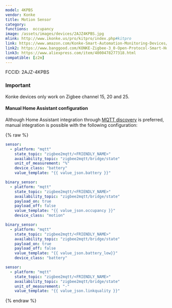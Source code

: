 ```yaml
---
model: 4KPBS  
vendor: Konke
title: Motion Sensor
category:
functions:  occupancy
image: /assets/images/devices/2AJZ4KPBS.jpg
mlink: http://www.ikonke.us/pro/kitpro/index.php#kitpro
link: https://www.amazon.com/Konke-Smart-Automation-Monitoring-Devices/dp/B07QVXNDBS
link2: https://www.banggood.com/KONKE-Zigbee-3_0-Open-Protocol-Smart-Home-Human-Body-Sensor-Wireless-Connection-Light-Motion-Sensor-Switch-From-Xiaomi-Eco-system-p-1551514.html
link3: https://www.aliexpress.com/item/4000478277318.html
compatible: [z2m]
---
```


FCCID: 2AJZ-4KPBS
### Important
Konke devices only work on Zigbee channel 15, 20 and 25.

#### Manual Home Assistant configuration
Although Home Assistant integration through [MQTT discovery](https://www.zigbee2mqtt.io/integration/home_assistant) is preferred,
manual integration is possible with the following configuration:

{% raw %}
```yaml
sensor:
  - platform: "mqtt"
    state_topic: "zigbee2mqtt/<FRIENDLY_NAME>"
    availability_topic: "zigbee2mqtt/bridge/state"
    unit_of_measurement: "%"
    device_class: "battery"
    value_template: "{{ value_json.battery }}"

binary_sensor:
  - platform: "mqtt"
    state_topic: "zigbee2mqtt/<FRIENDLY_NAME>"
    availability_topic: "zigbee2mqtt/bridge/state"
    payload_on: true
    payload_off: false
    value_template: "{{ value_json.occupancy }}"
    device_class: "motion"

binary_sensor:
  - platform: "mqtt"
    state_topic: "zigbee2mqtt/<FRIENDLY_NAME>"
    availability_topic: "zigbee2mqtt/bridge/state"
    payload_on: true
    payload_off: false
    value_template: "{{ value_json.battery_low}}"
    device_class: "battery"

sensor:
  - platform: "mqtt"
    state_topic: "zigbee2mqtt/<FRIENDLY_NAME>"
    availability_topic: "zigbee2mqtt/bridge/state"
    unit_of_measurement: "-"
    value_template: "{{ value_json.linkquality }}"
```
{% endraw %}


